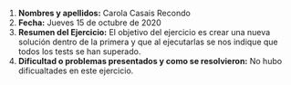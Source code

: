 1. **Nombres y apellidos:** Carola Casais Recondo
2. **Fecha:** Jueves 15 de octubre de 2020
3. **Resumen del Ejercicio:** El objetivo del ejercicio es crear una nueva solución dentro de la primera y que al ejecutarlas se nos indique que todos los tests se han superado.
4. **Dificultad o problemas presentados y como se resolvieron:** No hubo dificualtades en este ejercicio.
